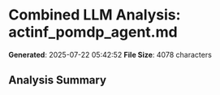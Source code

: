 # Combined LLM Analysis: actinf_pomdp_agent.md

**Generated**: 2025-07-22 05:42:52
**File Size**: 4078 characters

## Analysis Summary

